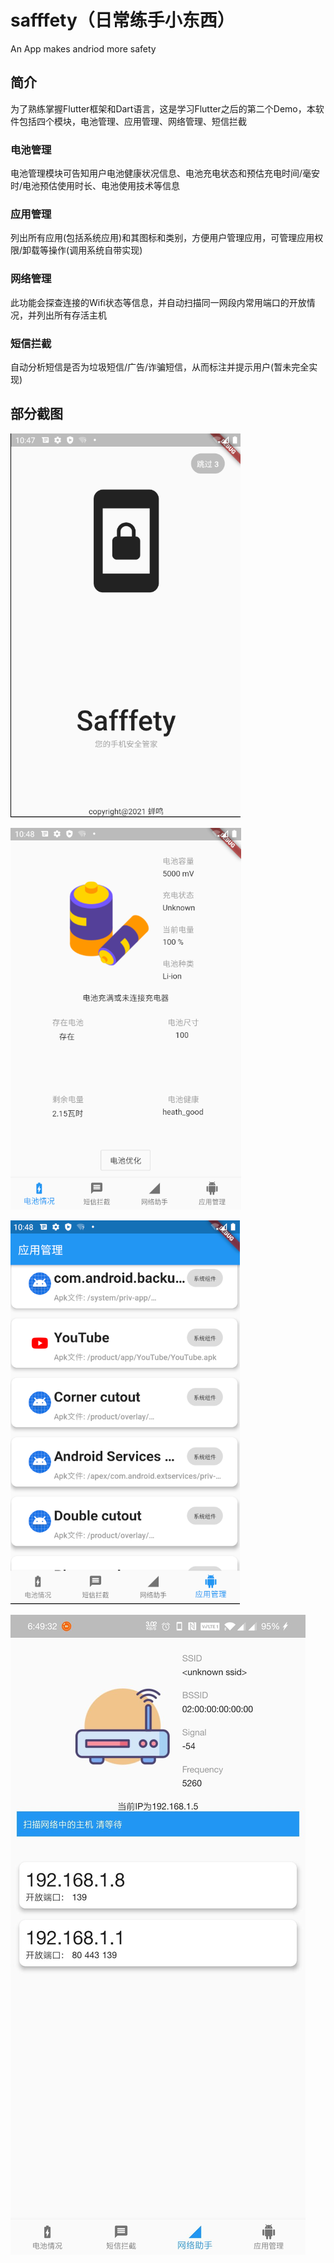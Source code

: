# safffety（日常练手小东西）

An App makes andriod more safety

## 简介

为了熟练掌握Flutter框架和Dart语言，这是学习Flutter之后的第二个Demo，本软件包括四个模块，电池管理、应用管理、网络管理、短信拦截

### 电池管理

电池管理模块可告知用户电池健康状况信息、电池充电状态和预估充电时间/毫安时/电池预估使用时长、电池使用技术等信息

### 应用管理

列出所有应用(包括系统应用)和其图标和类别，方便用户管理应用，可管理应用权限/卸载等操作(调用系统自带实现)

### 网络管理

此功能会探查连接的Wifi状态等信息，并自动扫描同一网段内常用端口的开放情况，并列出所有存活主机

### 短信拦截

自动分析短信是否为垃圾短信/广告/诈骗短信，从而标注并提示用户(暂未完全实现)

## 部分截图

![image-20210211184804941](README.assets/image-20210211184804941.png)

![image-20210211184831587](README.assets/image-20210211184831587.png)

![image-20210211184911342](README.assets/image-20210211184911342.png)

![image-20210211185018737](README.assets/image-20210211185018737.png)


